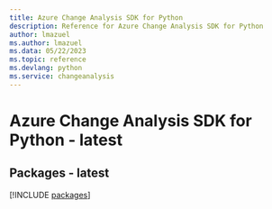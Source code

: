 ```yaml
---
title: Azure Change Analysis SDK for Python
description: Reference for Azure Change Analysis SDK for Python
author: lmazuel
ms.author: lmazuel
ms.data: 05/22/2023
ms.topic: reference
ms.devlang: python
ms.service: changeanalysis
---
```

# Azure Change Analysis SDK for Python - latest
## Packages - latest
[!INCLUDE [packages](change-analysis-index.md)]